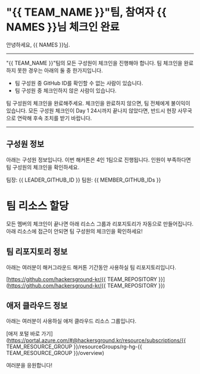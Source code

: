 # "{{ TEAM_NAME }}"팀, 참여자 {{ NAMES }}님 체크인 완료

안녕하세요, {{ NAMES }}님.

------

"{{ TEAM_NAME }}"팀의 모든 구성원이 체크인을 진행해야 합니다. 팀 체크인을 완료하지 못한 경우는 아래의 둘 중 한가지입니다.

- 팀 구성원 중 GitHub ID를 확인할 수 없는 사람이 있습니다.
- 팀 구성원 중 체크인하지 않은 사람이 있습니다.

팀 구성원의 체크인을 완료해주세요. 체크인을 완료하지 않으면, 팀 전체에게 불이익이 있습니다. 모든 구성원 체크인이 Day 1 24시까지 끝나지 않았다면, 반드시 현장 사무국으로 연락해 후속 조치를 받기 바랍니다.

------

## 구성원 정보

아래는 구성원 정보입니다. 이번 해커톤은 4인 1팀으로 진행됩니다. 인원이 부족하다면 팀 구성원의 체크인을 확인하세요.

팀장: {{ LEADER_GITHUB_ID }}
팀원: {{ MEMBER_GITHUB_IDs }}


# 팀 리소스 할당

모든 멤버의 체크인이 끝나면 아래 리소스 그룹과 리포지토리가 자동으로 만들어집니다. 아래 리소스에 접근이 안되면 팀 구성원의 체크인을 확인하세요!

## 팀 리포지토리 정보

아래는 여러분이 해커그라운드 해커톤 기간동안 사용하실 팀 리포지토리입니다.

[https://github.com/hackersground-kr/{{ TEAM_REPOSITORY }}](https://github.com/hackersground-kr/{{ TEAM_REPOSITORY }})

## 애저 클라우드 정보

아래는 여러분이 사용하실 애저 클라우드 리소스 그룹입니다.

[애저 포털 바로 가기](https://portal.azure.com/#@hackersground.kr/resource/subscriptions/{{ TEAM_RESOURCE_GROUP }}/resourceGroups/rg-hg-{{ TEAM_RESOURCE_GROUP }}/overview)

여러분을 응원합니다!